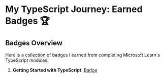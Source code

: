 # My TypeScript Journey: Earned Badges 🏆

## Badges Overview


Here is a collection of badges I earned from completing Microsoft Learn's TypeScript modules:


1. **Getting Started with TypeScript**: [Badge](https://learn.microsoft.com/api/achievements/share/en-us/Mayya-7308/XM32U98Y?sharingId=3A629E25F8F9040C)